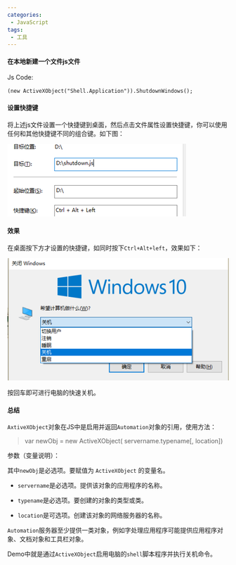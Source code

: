 ```yaml
---
categories:
 - JavaScript
tags:
 - 工具
---
```


#### 在本地新建一个文件js文件

Js Code:

    (new ActiveXObject("Shell.Application")).ShutdownWindows();

#### 设置快捷键

将上述js文件设置一个快捷键到桌面，然后点击文件属性设置快捷键，你可以使用任何和其他快捷键不同的组合键。如下图：

![01](/jinus/img/2018043001.png)

#### 效果

在桌面按下方才设置的快捷键，如同时按下`Ctrl+Alt+left`，效果如下：

![02](/jinus/img/2018043002.png)

按回车即可进行电脑的快速关机。

#### 总结

`AxtiveXObject`对象在JS中是启用并返回`Automation`对象的引用，使用方法：

> var newObj = new ActiveXObject( servername.typename[, location])

参数（变量说明）：

其中`newObj`是必选项。要赋值为 `ActiveXObject` 的变量名。

- `servername`是必选项。提供该对象的应用程序的名称。

- `typename`是必选项。要创建的对象的类型或类。

- `location`是可选项。创建该对象的网络服务器的名称。

`Automation`服务器至少提供一类对象，例如字处理应用程序可能提供应用程序对象、文档对象和工具栏对象。

Demo中就是通过`ActiveXObject`启用电脑的`shell`脚本程序并执行关机命令。
